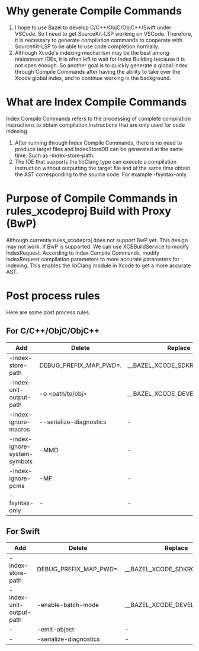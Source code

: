# Why generate Compile Commands
1. I hope to use Bazel to develop C/C++/ObjC/ObjC++/Swift under VSCode. So I need to get SourceKit-LSP working on VSCode. Therefore, it is necessary to generate compilation commands to cooperate with SourceKit-LSP to be able to use code completion normally.
2. Although Xcode's indexing mechanism may be the best among mainstream IDEs, it is often left to wait for Index Building because it is not open enough. So another goal is to quickly generate a global index through Compile Commands after having the ability to take over the Xcode global index, and to continue working in the background.
# What are Index Compile Commands
Index Compile Commands refers to the processing of complete compilation instructions to obtain compilation instructions that are only used for code indexing.
1. After running through Index Compile Commands, there is no need to produce target files and IndexStoreDB can be generated at the same time. Such as -index-store-path.
2. The IDE that supports the libClang type can execute a compilation instruction without outputting the target file and at the same time obtain the AST corresponding to the source code. For example -fsyntax-only.

# Purpose of Compile Commands in rules_xcodeproj Build with Proxy (BwP)
Although currently rules_xcodeproj does not support BwP yet. This design may not work. If BwP is supported. We can use XCBBuildService to modify IndexRequest. According to Index Compile Commands, modify IndexRequest compilation parameters to more accurate parameters for indexing. This enables the libClang module in Xcode to get a more accurate AST.

# Post process rules
Here are some post process rules.

## For C/C++/ObjC/ObjC++
|   Add   |  Delete  | Replace  |
|  ----   |   ----   |   ----   |
| -index-store-path  | DEBUG_PREFIX_MAP_PWD=. |   \_\_BAZEL_XCODE_SDKROOT\_\_ |
| -index-unit-output-path  | -o <path/to/obj> |   \_\_BAZEL_XCODE_DEVELOPER_DIR\_\_ |
| -index-ignore-macros  | --serialize-diagnostics | - |
| -index-ignore-system-symbols  | -MMD | - |
| -index-ignore-pcms  | -MF | - |
| -fsyntax-only  | - | - |

## For Swift
|   Add   |  Delete  | Replace  |
|  ----   |   ----   |   ----   |
| -index-store-path  | DEBUG_PREFIX_MAP_PWD=. |   \_\_BAZEL_XCODE_SDKROOT\_\_ |
| -index-unit-output-path  |  -enable-batch-mode |   \_\_BAZEL_XCODE_DEVELOPER_DIR\_\_ |
| - |  -emit-object | - |
| - |  -serialize-diagnostics | - |
